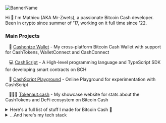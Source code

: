 ![BannerName](https://github.com/mr-zwets/mr-zwets/assets/53938059/90099122-064b-4fb3-ada0-1ff8a5471bf8)

Hi 👋 I'm Mathieu (AKA Mr-Zwets), a passionate Bitcoin Cash developer. <br/>
Been in crypto since summer of '17, working on it full time since '22. <br/>


### Main Projects


&nbsp;&nbsp; 🌱 [Cashonize Wallet](https://about.cashonize.com/) - My cross-platform Bitcoin Cash Wallet with support for CashTokens, WalletConnect and CashConnect

&nbsp;&nbsp; 💻 [CashScript](https://github.com/CashScript/cashscript) - A High-level programming language and TypeScript SDK for developing smart contracts on BCH

&nbsp;&nbsp; 🎪 [CashScript Playground](https://playground.cashscript.org/) - Online Playground for experimentation with CashScript

&nbsp;&nbsp; 🧑🏼‍🚀 [Tokenaut.cash](https://tokenaut.cash/) - My showcase website for stats about the CashTokens and DeFi ecosystem on Bitcoin Cash

<details>
<summary>
  Here's a full list of stuff I made for Bitcoin Cash 💚
</summary>

### BitcoinCash Web Tools

&nbsp;&nbsp; 🗺️ [TokenExplorer.cash](https://tokenexplorer.cash/) - Website to find details about a specific CashToken by TokenId

&nbsp;&nbsp; 📜 [BCMR Generator](https://bcmr-generator.netlify.app/) - Web form to generate BCMR metadata file for tokens

&nbsp;&nbsp; 🔎 [Opreturn-Scanner](https://opreturn-scanner.netlify.app/) - Website to scan for sprecific on-chain markers

### TypeScript Libraries

&nbsp;&nbsp; 🕸 [Chaingraph-ts](https://github.com/mr-zwets/chaingraph-ts) -  a TypeScript library for working with Chaingraph in a fully type-safe way 

&nbsp;&nbsp; 🔗 [BCHN API Wrapper](https://github.com/mr-zwets/bchn-api-wrapper) - a Typescript wrapper for interacting with the Bitcoin Cash Node (BCHN) APIs

### BitcoinCash Developer Tools

&nbsp;&nbsp; 🪂 [CashTokens Airdrop Tool](https://github.com/mr-zwets/airdrop-tool) - A Javascript program to airdrop fungible tokens to NFT holders

&nbsp;&nbsp; 🔐 [AuthUpdate program](https://github.com/mr-zwets/AuthUpdate) - A Javascript program to update your BCMR metadata on-chain

&nbsp;&nbsp; 🧉 [Cauldron Swap Test](https://github.com/mr-zwets/Cauldron_Swap_Test) - Cauldron Swap Test using the CashScript SDK

### Explore the Ecosystem

&nbsp;&nbsp; ✅ [BestBchWallets.com](https://www.bestbchwallets.com/) - Website with info about Bitcoin Cash Wallets

### Open-source NFT Project

&nbsp;&nbsp; 🥷 [Ninjas.cash](https://github.com/cashninjas/ninjas.cash) - Cash-Ninja website including WalletConnect and minting logic

&nbsp;&nbsp; 🔨 [Minting Contract](https://github.com/cashninjas/minting-contract) - CashScript Minting contract used for the Cash-Ninjas mint

&nbsp;&nbsp; 🎨 [Shinobi-art-engine](https://github.com/cashninjas/shinobi-art-engine) - Fork of HashLips Art Engine with BCMR and AI integrations

&nbsp;&nbsp; 🌎 [Cashninjas-api-server](https://github.com/cashninjas/cashninjas-api-server) - Simple API server used for the Cash-Ninjas mint

&nbsp;&nbsp; 🌉 [Reapers-bridge](https://github.com/cashninjas/reapers-bridge) - One-way bridge for NFTs (ERC721) from SmartBCH (EVM) to CashTokens

&nbsp;&nbsp; 💀 [Reapers.cash](https://reapers.cash/) - Website for the Reapers NFT Project

### Small BCH Apps

&nbsp;&nbsp; 💎 [BCH Hodl Dapp](https://github.com/mr-zwets/bch-hodl-dapp) - Web application for time locking Bitcoin Cash in a smart contract

&nbsp;&nbsp; 🔄 [Refresh Timer](https://refreshtimer.netlify.app/) - A BCH smart contract prize game

&nbsp;&nbsp; ⛩️ [Bridge portal](https://github.com/mr-zwets/bridgeportal) - Bridge portal front-end for bridging SBCH NFTs to CashTokens

### Tutorials

&nbsp;&nbsp; 🎓 [Tutorial BCH App](https://github.com/mr-zwets/tutorial-bch-app) - Tutorial Bitcoin Cash web app from my BCH coding tutorial series on Youtube.

&nbsp;&nbsp; 🪄 [ChainGraph TADA](https://github.com/mr-zwets/chaingraph-tada) - ChainGraphs + Gql-tada example for a fully typed developer experience

### Proof-of-Concepts

&nbsp;&nbsp; 💡 [Spec upgraded-SHA-gate](https://github.com/mr-zwets/upgraded-SHA-gate) - Specification for an upgraded SHA-gate contract

&nbsp;&nbsp; ⚙️ [Demo upgraded-SHA-gate](https://github.com/mr-zwets/sha-gate-website) - Demo for upgraded SHA-gate contract

&nbsp;&nbsp; 🧠 [P2sh assurance contract](https://github.com/mr-zwets/p2shAssuranceContract) - Specification for an improved method for Bitcoin Cash crowdfunding

### Bitcoin Cash CHIPs

&nbsp;&nbsp; 📜 [CHIP-2023-08-AuthGuard](https://github.com/mr-zwets/AuthGuard) - AuthGuard standard for managing AuthChains

&nbsp;&nbsp; 🧮 [CHIP-2023-07-Composite-Arithmetic-Opcodes](https://github.com/mr-zwets/Composite-Arithmetic-Opcodes) - A -now withdrawn- proposal to add composite arithmetic opcodes to BCH

</details>

<details>
<summary>
  ...And here's my tech stack
</summary>

### Languages

![Languages](https://skillicons.dev/icons?i=ts,js,python)

### Front-end

![Front-end](https://skillicons.dev/icons?i=vue,pinia,react,nextjs,html,css)

### Back-end

![Back-end](https://skillicons.dev/icons?i=nodejs,express,postgres,prisma)

### Platforms

![Platforms](https://skillicons.dev/icons?i=vite,tauri,electron,androidstudio)

### DevOps
![DevOps](https://skillicons.dev/icons?i=git,github,netlify,linux,nginx)

### Other Technologies 

![Technologies](https://skillicons.dev/icons?i=postman,jest,vitest,graphql,ipfs,npm,yarn)

</details>
